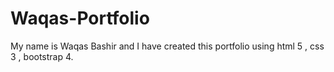 # Waqas-Portfolio
My name is Waqas Bashir and I have created this portfolio using html 5 , css 3 , bootstrap 4.
